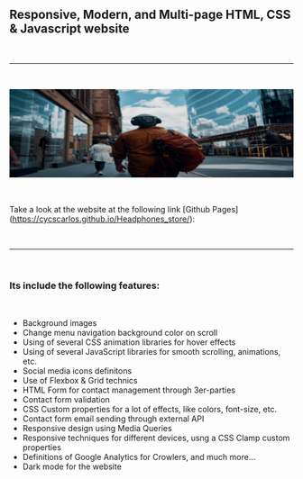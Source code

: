 <h2>Responsive, Modern, and Multi-page HTML, CSS & Javascript website</h2>

<br>

---

<br>

![Website banner!](assets/img/readme14.png)

<br>

Take a look at the website at the following link [Github Pages] (https://cycscarlos.github.io/Headphones_store/):

<br>

---

<br>

<h3>Its include the following features:</h3>

<br>

<ul>
<li>Background images</li>
<li>Change menu navigation background color on scroll</li>
<li>Using of several CSS animation libraries for hover effects</li>
<li>Using of several JavaScript libraries for smooth scrolling, animations, etc.</li>
<li>Social media icons definitons</li>
<li>Use of Flexbox & Grid technics</li>
<li>HTML Form for contact management through 3er-parties</li>
<li>Contact form validation</li>
<li>CSS Custom properties for a lot of effects, like colors, font-size, etc.</li>
<li>Contact form email sending through external API</li>
<li>Responsive design using Media Queries</li>
<li>Responsive techniques for different devices, usng a CSS Clamp custom properties</li>
<li>Definitions of Google Analytics for Crowlers, and much more...</li>
<li>Dark mode for the website</li>
</ul>
